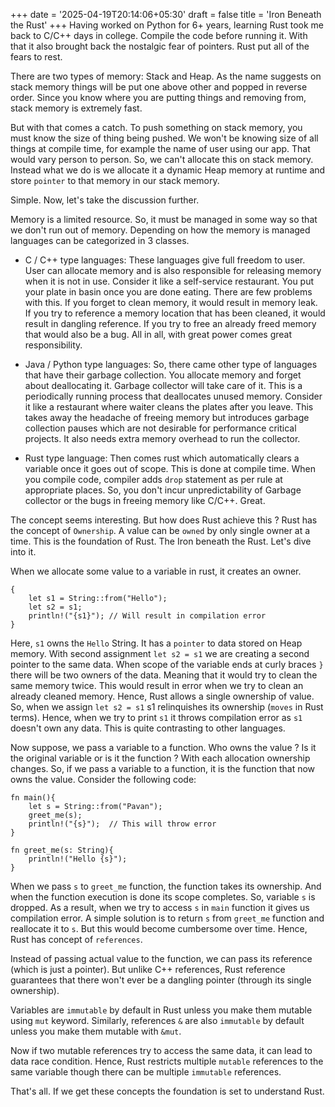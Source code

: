 +++
date = '2025-04-19T20:14:06+05:30'
draft = false
title = 'Iron Beneath the Rust'
+++
Having worked on Python for 6+ years, learning Rust took me back to C/C++ days in college. Compile the code before running it. With that it also brought back the nostalgic fear of pointers. Rust put all of the fears to rest. 

There are two types of memory: Stack and Heap. As the name suggests on stack memory things will be put one above other and popped in reverse order. Since you know where you are putting things and removing from, stack memory is extremely fast. 

But with that comes a catch. To push something on stack memory, you must know the size of thing being pushed. We won't be knowing size of all things at compile time, for example the name of user using our app. That would vary person to person. So, we can't allocate this on stack memory. Instead what we do is we allocate it a dynamic Heap memory at runtime and store `pointer` to that memory in our stack memory.

Simple. Now, let's take the discussion further. 

Memory is a limited resource. So, it must be managed in some way so that we don't run out of memory. Depending on how the memory is managed languages can be categorized in 3 classes. 
- C / C++ type languages: These languages give full freedom to user. User can allocate memory and is also responsible for releasing memory when it is not in use. Consider it like a self-service restaurant. You put your plate in basin once you are done eating. There are few problems with this. If you forget to clean memory, it would result in memory leak. If you try to reference a memory location that has been cleaned, it would result in dangling reference. If you try to free an already freed memory that would also be a bug. All in all, with great power comes great responsibility. 

- Java / Python type languages: So, there came other type of languages that have their garbage collection. You allocate memory and forget about deallocating it. Garbage collector will take care of it. This is a periodically running process that deallocates unused memory. Consider it like a restaurant where waiter cleans the plates after you leave. This takes away the headache of freeing memory but introduces garbage collection pauses which are not desirable for performance critical projects. It also needs extra memory overhead to run the collector. 

- Rust type language: Then comes rust which automatically clears a variable once it goes out of scope. This is done at compile time. When you compile code, compiler adds `drop` statement as per rule at appropriate places. So, you don't incur unpredictability of Garbage collector or the bugs in freeing memory like C/C++. Great. 

The concept seems interesting. But how does Rust achieve this ?
Rust has the concept of `Ownership`. A value can be `owned` by only single owner at a time. This is the foundation of Rust. The Iron beneath the Rust. Let's dive into it. 

When we allocate some value to a variable in rust, it creates an owner. 
```
{
    let s1 = String::from("Hello");
    let s2 = s1;
    println!("{s1}"); // Will result in compilation error
}
```
Here, `s1` owns the `Hello` String. It has a `pointer` to data stored on Heap memory. With second assignment `let s2 = s1` we are creating a second pointer to the same data. When scope of the variable ends at curly braces `}` there will be two owners of the data. Meaning that it would try to clean the same memory twice. This would result in error when we try to clean an already cleaned memory. Hence, Rust allows a single ownership of value. So, when we assign `let s2 = s1` s1 relinquishes its ownership (`moves` in Rust terms). Hence, when we try to print `s1` it throws compilation error as `s1` doesn't own any data. This is quite contrasting to other languages. 

Now suppose, we pass a variable to a function. Who owns the value ? Is it the original variable or is it the function ? With each allocation ownership changes. So, if we pass a variable to a function, it is the function that now owns the value. Consider the following code: 
```
fn main(){
    let s = String::from("Pavan");
    greet_me(s);
    println!("{s}");  // This will throw error
}

fn greet_me(s: String){
    println!("Hello {s}");
}
```
When we pass `s` to `greet_me` function, the function takes its ownership. And when the function execution is done its scope completes. So, variable `s` is dropped. As a result, when we try to access `s` in `main` function it gives us compilation error. A simple solution is to return `s` from `greet_me` function and reallocate it to `s`. But this would become cumbersome over time. Hence, Rust has concept of `references`. 

Instead of passing actual value to the function, we can pass its reference (which is just a pointer). But unlike C++ references, Rust reference guarantees that there won't ever be a dangling pointer (through its single ownership). 

Variables are `immutable` by default in Rust unless you make them mutable using `mut` keyword. Similarly, references `&` are also `immutable` by default unless you make them mutable with `&mut`. 

Now if two mutable references try to access the same data, it can lead to data race condition. Hence, Rust restricts multiple `mutable` references to the same variable though there can be multiple `immutable` references. 

That's all. If we get these concepts the foundation is set to understand Rust. 